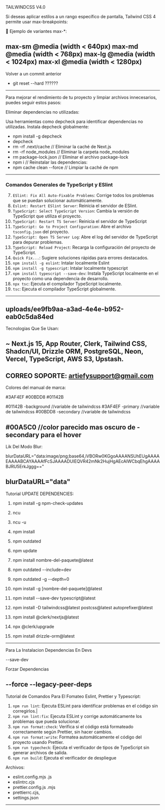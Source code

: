 TAILWINDCSS V4.0

Si deseas aplicar estilos a un rango específico de pantalla, Tailwind CSS 4 permite usar max-breakpoints:

<!-- Aplicar flex solo entre md y xl -->
<div class="md:max-xl:flex">
  <!-- Contenido -->
</div>

📌 Ejemplo de variantes max-*:

max-sm	@media (width < 640px)
max-md	@media (width < 768px)
max-lg	@media (width < 1024px)
max-xl	@media (width < 1280px)
-------------------------------------------------------------------
Volver a un commit anterior
- git reset --hard ??????
-------------------------------------------------------------------
Para mejorar el rendimiento de tu proyecto y limpiar archivos innecesarios, puedes seguir estos pasos:

Eliminar dependencias no utilizadas:

Usa herramientas como depcheck para identificar dependencias no utilizadas.
Instala depcheck globalmente:

- npm install -g depcheck
- depcheck
- rm -rf .next/cache // Eliminar la caché de Next.js
- rm -rf node_modules // Eliminar la carpeta node_modules
- rm package-lock.json // Eliminar el archivo package-lock
- npm i // Reinstalar las dependencias:
- npm cache clean --force // Limpiar la caché de npm
-------------------------------------------------------------------
### **Comandos Generales de TypeScript y ESlint**

7. `ESlint: Fix All Auto-Fixable Problems`: Corrige todos los problemas que se puedan solucionar automáticamente.
0. `Eslint: Restart ESlint Server`: Reinicia el servidor de ESlint.
1. `TypeScript: Select TypeScript Version`: Cambia la versión de TypeScript que utiliza el proyecto.
2. `TypeScript: Restart TS Server`: Reinicia el servidor de TypeScript
3. `TypeScript: Go to Project Configuration`: Abre el archivo `tsconfig.json` del proyecto.
4. `TypeScript: Open TS Server Log`: Abre el log del servidor de TypeScript para depurar problemas.
5. `TypeScript: Reload Project`: Recarga la configuración del proyecto de TypeScript.
15. `Quick Fix...`: Sugiere soluciones rápidas para errores destacados.
16. `npm install -g eslint`: Intalar localmente Eslint
17. `npm install -g typescript`: Intalar localmente typescript
18. `npm install typescript --save-dev`: Instala TypeScript localmente en el proyecto como una dependencia de desarrollo.
19. `npx tsc`: Ejecuta el compilador TypeScript localmente.
20. `tsc`: Ejecuta el compilador TypeScript globalmente.
-------------------------------------------------------------------
uploads/ee9fb9aa-a3ad-4e4e-b952-eab0c5da84ed
-------------------------------------------------------------------
Tecnologias Que Se Usan:

~ Next.js 15, App Router, Clerk, Tailwind CSS, Shadcn/UI, Drizzle ORM,
PostgreSQL, Neon, Vercel, TypeScript, AWS S3, Upstash.
-------------------------------------------------------------------
CORREO SOPORTE:
artiefysupport@gmail.com
-------------------------------------------------------------------
Colores del manual de marca:

#3AF4EF #00BDD8 #01142B

#01142B -background //variable de tailwindcss
#3AF4EF -primary //variable de tailwindcss
#00BDD8 -secondary //variable de tailwindcss

#00A5C0 //color parecido mas oscuro de -secondary para el hover
-------------------------------------------------------------------
Lik Del Modo Blur:

blurDataURL="data:image/png;base64,iVBORw0KGgoAAAANSUhEUgAAAAEAAAABCAYAAAAfFcSJAAAADUlEQVR42mNk2HujHgAEcAIWCbqEhgAAAABJRU5ErkJggg=="

blurDataURL="data"
-------------------------------------------------------------------
Tutorial UPDATE DEPENDENCIES:

1. npm install -g npm-check-updates
2. ncu
3. ncu -u
4. npm install

1. npm outdated
2. npm update
3. npm install nombre-del-paquete@latest

1. npm outdated --include=dev
2. npm outdated -g --depth=0
3. npm install -g [nombre-del-paquete]@latest

1. npm install --save-dev typescript@latest
2. npm install -D tailwindcss@latest postcss@latest autoprefixer@latest
3. npm install @clerk/nextjs@latest
4. npx @clerk/upgrade
5. npm install drizzle-orm@latest
-------------------------------------------------------------------
Para La Instalacion Dependencias En Devs

--save-dev

Forzar Dependencias

--force
--legacy-peer-deps
-------------------------------------------------------------------
Tutorial de Comandos Para El Fomateo Eslint, Prettier y Typescript:

1. `npm run lint`: Ejecuta ESLint para identificar problemas en el código sin corregirlos.|
2. `npm run lint:fix`: Ejecuta ESLint y corrige automáticamente los problemas que pueda solucionar.
3. `npm run format:check`: Verifica si el código está formateado correctamente según Prettier, sin hacer cambios.
4. `npm run format:write`: Formatea automáticamente el código del proyecto usando Prettier.
5. `npm run typecheck`: Ejecuta el verificador de tipos de TypeScript sin generar archivos de salida.
6. `npm run build`: Ejecuta el verificador de despliegue

Archivos:
- eslint.config.mjs .js
- eslintrc.cjs
- prettier.config.js .mjs
- prettierrc.cjs,
- settings.json
-------------------------------------------------------------------
